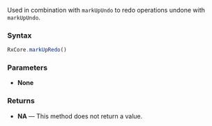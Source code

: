 Used in combination with `markUpUndo` to redo operations undone with `markUpUndo`.

### Syntax

```typescript
RxCore.markUpRedo()
```

### Parameters

- **None**

### Returns

- **NA** — This method does not return a value.